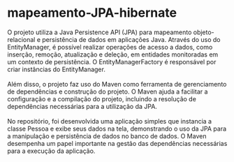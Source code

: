 # mapeamento-JPA-hibernate

O projeto utiliza a Java Persistence API (JPA) para mapeamento objeto-relacional e 
persistência de dados em aplicações Java. Através do uso do EntityManager, é possível realizar operações 
de acesso a dados, como inserção, remoção, atualização e deleção, em entidades monitoradas em um contexto 
de persistência. O EntityManagerFactory é responsável por criar instâncias do EntityManager. 
<br>
<br>
Além disso, o projeto faz uso do Maven como ferramenta de gerenciamento de dependências e construção 
do projeto. O Maven ajuda a facilitar a configuração e a compilação do projeto, incluindo a resolução 
de dependências necessárias para a utilização da JPA.
<br>
<br>
No repositório, foi desenvolvida uma aplicação simples que instancia a classe Pessoa e exibe seus dados na tela, 
demonstrando o uso da JPA para a manipulação e persistência de dados no banco de dados. O Maven desempenha um papel importante 
na gestão das dependências necessárias para a execução da aplicação.
